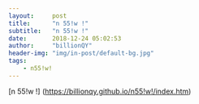 ```yaml
---
layout:     post
title:      "n 55!w !"
subtitle:   "n 55!w !"
date:       2018-12-24 05:02:53
author:     "billionQY"
header-img: "img/in-post/default-bg.jpg"
tags:
    - n55!w!
---
```


[n 55!w !] (https://billionqy.github.io/n55!w!/index.htm)
